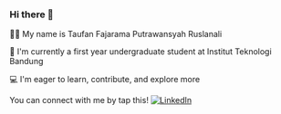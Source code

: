 ### Hi there 👋

🙋‍♂️ My name is Taufan Fajarama Putrawansyah Ruslanali

🏫 I'm currently a first year undergraduate student at Institut Teknologi Bandung

💻 I'm eager to learn, contribute, and explore more

You can connect with me by tap this! [![LinkedIn][3.2]][3]

[3.2]: https://raw.githubusercontent.com/MartinHeinz/MartinHeinz/master/linkedin-3-16.png (LinkedIn icon without padding)
[3]: https://www.linkedin.com/in/taufan-fajarama/
